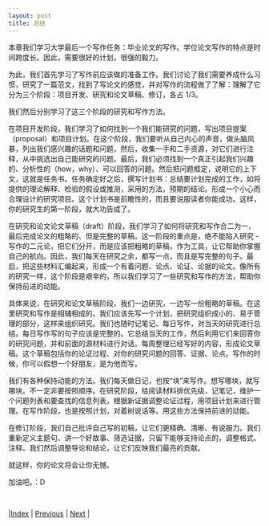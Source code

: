 ```yaml
---
layout: post
title: 总结
---
```


本章我们学习大学最后一个写作任务：毕业论文的写作。学位论文写作的特点是时间跨度长。因此，需要很好的计划，很强的毅力。

为此，我们首先学习了写作前应该做的准备工作。我们讨论了我们需要养成什么习惯，研究了一篇范文，找到了写论文的感觉，并对写作的流程做了了解：理解了它分为三个阶段：项目开发、研究和论文草稿、修订，各占 1/3。

我们然后分别学习了这三个阶段的研究和写作方法。

在项目开发阶段，我们学习了如何找到一个我们能研究的问题，写出项目提案（proposal）和项目计划。在这个阶段，我们要听从自己内心的声音，做头脑风暴，列出我们感兴趣的话题和问题，然后，收集一手和二手资源，对它们进行注释，从中挑选出自己能研究的问题。最后，我们必须找到一个真正引起我们兴趣的、分析性的（how，why）、可以回答的问题。然后把问题框定，说明它的上下文，这就是任务书。任务确定好之后，撰写计划书：总结要计划完成的工作，如将提供的理论解释、检验的假设或推测，采用的方法，预期的结论。形成一个小心而合理设计的研究项目。这个计划书是前瞻性的，而且要说服读者你能成功。这样，你的研究生的第一阶段，就大功告成了。

在研究和论文论文草稿（draft）阶段，我们学习了如何将研究和写作合二为一，最后完成论文的粗略的、但是完整的草稿。这一阶段的重点是，绝不能陷入研究 - 写作的二元论，把它们分开，而是应该把粗略的草稿，作为工具，让它帮助你掌握自己的航向。因此，我们每天在研究之余，都写一点，而且是写完整的句子。最后，把这些材料汇编起来，形成一个有着问题、论点、论证、论据的论文。像所有的研究一样，这个阶段是艰辛的，所以我们学习了一些研究和写作的方法，帮助你保持前进的动能。

具体来说，在研究和论文草稿阶段，我们一边研究，一边写一份粗略的草稿。在这里研究和写作是相辅相成的。我们应该先写一个计划，把研究组织成小的、易于管理的部分，这样来组织研究。我们也随时记笔记、每日写作，对当天的研究进行总结。每日写作写的句子应该是完整的。它总结当天的工作，然后利用它们来回答你的研究问题，并和前面的源材料进行对话。每周整理已经写好的内容，形成论文草稿。这个草稿包括你的论证过程、对你的研究问题的回答、证据、论点。写作的时候，你可以假想一个好朋友，是为他而写。

我们有各种保持动能的方法。我们每天做日记，也按“块”来写作。想写哪块，就写哪块。不一定非要按照顺序。在研究阶段，给阅读材料排优先级，记笔记，维护一个问题列表和要查找的信息列表，根据新证据调整论证过程，用项目计划来进行管理。在写作阶段，也是按照计划，对着树说话等。用这些方法保持前进的动能。

在修订阶段，我们自己批评自己写的初稿，让它们更精确、清晰、有说服力。我们重新定义主题句、讲一个好故事、筛选证据，只留下能够支持论点的，调整格式、注释。我们然后调整导论和结论，让它们反映我们最亮的贡献。

就这样，你的论文将会让你无憾。

加油吧。：D

<br/>

|[Index](../../) | [Previous](4-4-revision-intro) | [Next](../conclusion) |
